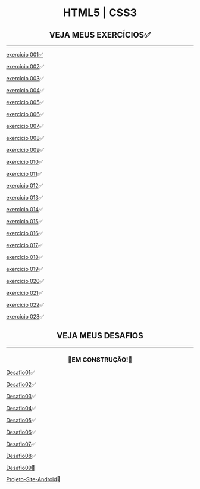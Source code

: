 <h1 align="center">HTML5 | CSS3</h1>

<h2 align="center">VEJA MEUS EXERCÍCIOS✅</h2>

***

<p>
<a href="https://hiagosilvaanjos.github.io/html-css/exerc%C3%ADcios/ex001/index.html">exercício 001✅</a>
</p>

[exercício 002](https://hiagosilvaanjos.github.io/html-css/exerc%C3%ADcios/ex002/index.html)✅

[exercício 003](https://hiagosilvaanjos.github.io/html-css/exerc%C3%ADcios/ex003/index.html)✅

[exercício 004](https://hiagosilvaanjos.github.io/html-css/exerc%C3%ADcios/ex004/index.html)✅

[exercício 005](https://hiagosilvaanjos.github.io/html-css/exerc%C3%ADcios/ex005/index.html)✅

[exercício 006](https://hiagosilvaanjos.github.io/html-css/exerc%C3%ADcios/ex006/index.html)✅

[exercício 007](https://hiagosilvaanjos.github.io/html-css/exerc%C3%ADcios/ex007/index.html)✅

[exercício 008](https://hiagosilvaanjos.github.io/html-css/exerc%C3%ADcios/ex008/index.html)✅

[exercício 009](https://hiagosilvaanjos.github.io/html-css/exerc%C3%ADcios/ex008B/index.html)✅

[exercício 010](https://hiagosilvaanjos.github.io/html-css/exerc%C3%ADcios/ex009/index.html)✅

[exercício 011](https://hiagosilvaanjos.github.io/html-css/exerc%C3%ADcios/ex010/index.html)✅

[exercício 012](https://hiagosilvaanjos.github.io/html-css/exerc%C3%ADcios/ex011/index.html)✅

[exercício 013](https://hiagosilvaanjos.github.io/html-css/exerc%C3%ADcios/ex012/index.html)✅

[exercício 014](https://hiagosilvaanjos.github.io/html-css/exerc%C3%ADcios/ex013/index.html)✅

[exercício 015](https://hiagosilvaanjos.github.io/html-css/exerc%C3%ADcios/ex014/index.html)✅

[exercício 016](https://hiagosilvaanjos.github.io/html-css/exerc%C3%ADcios/ex015/index.html)✅

[exercício 017](https://hiagosilvaanjos.github.io/html-css/exerc%C3%ADcios/ex016/index.html)✅

[exercício 018](https://hiagosilvaanjos.github.io/html-css/exerc%C3%ADcios/ex017/index.html)✅

[exercício 019](https://hiagosilvaanjos.github.io/html-css/exerc%C3%ADcios/ex018/index.html)✅

[exercício 020](https://hiagosilvaanjos.github.io/html-css/exerc%C3%ADcios/ex019/index.html)✅

[exercício 021](https://hiagosilvaanjos.github.io/html-css/exerc%C3%ADcios/ex020/index.html)✅

[exercício 022](https://hiagosilvaanjos.github.io/html-css/exerc%C3%ADcios/ex021/index.html)✅

[exercício 023](https://hiagosilvaanjos.github.io/html-css/exerc%C3%ADcios/ex021B)✅

<h2 align="center">VEJA MEUS DESAFIOS</h2>

***

<h3 align="center">🚧EM CONSTRUÇÃO!🚧</h3>

[Desafio01](https://hiagosilvaanjos.github.io/html-css/desafios/Desafio01/index.html)✅

[Desafio02](https://hiagosilvaanjos.github.io/html-css/desafios/Desafio02/index.html)✅

[Desafio03](https://hiagosilvaanjos.github.io/html-css/desafios/Desafio03/index.html)✅

[Desafio04](https://hiagosilvaanjos.github.io/html-css/desafios/Desafio04/index.html)✅

[Desafio05](https://hiagosilvaanjos.github.io/html-css/desafios/Desafio05/index.html)✅

[Desafio06](https://hiagosilvaanjos.github.io/html-css/desafios/Desafio06/index.html)✅

[Desafio07](https://hiagosilvaanjos.github.io/html-css/desafios/Desafio07/index.html)✅

[Desafio08](https://hiagosilvaanjos.github.io/html-css/desafios/Desafio08/index.html)✅

[Desafio09](https://hiagosilvaanjos.github.io/html-css/desafios/Desafio09/index.html)🚧

[Projeto-Site-Android](https://hiagosilvaanjos.github.io/html-css/desafios/Projeto-Site-Android/index.html)🚧
